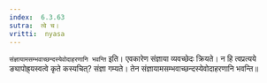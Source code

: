```yaml
---
index:  6.3.63
sutra:  त्वे च।
vritti:  nyasa
---
```


`संज्ञायामसम्भवाच्छन्दस्येवोदाहरणानि भवन्ति` इति। एवकारेण संज्ञाया व्यवच्छेदः क्रियते। न हि त्वप्रत्यये ङ्यापोह्र्यस्वत्वे कृते कस्यचित्? संज्ञा गम्यते। तेन संज्ञायामसम्भवाच्छन्दस्येवोदाहरणानि भवन्ति॥

